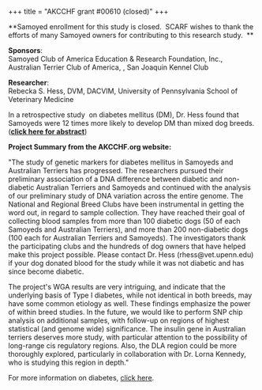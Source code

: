 +++
title = "AKCCHF grant #00610 (closed)"
+++

**Samoyed enrollment for this study is closed.  SCARF wishes to thank
the efforts of many Samoyed owners for contributing to this research
study.  **

**Sponsors**: \
Samoyed Club of America Education & Research Foundation, Inc.,
Australian Terrier Club of America, , San Joaquin Kennel Club

**Researcher**: \
Rebecka S. Hess, DVM, DACVIM, University of Pennsylvania School of
Veterinary Medicine

In a retrospective study  on diabetes mellitus (DM), Dr. Hess found that
Samoyeds were 12 times more likely to develop DM than mixed dog breeds.
([**click here for
abstract**](http://www.ncbi.nlm.nih.gov/entrez/query.fcgi?cmd=Retrieve&db=PubMed&list_uids=10800511&dopt=Abstract))

**Project Summary from the AKCCHF.org website:** 

"The study of genetic markers for diabetes mellitus in Samoyeds and
Australian Terriers has progressed. The researchers pursued their
preliminary association of a DNA difference between diabetic and
non-diabetic Australian Terriers and Samoyeds and continued with the
analysis of our preliminary study of DNA variation across the entire
genome. The National and Regional Breed Clubs have been instrumental in
getting the word out, in regard to sample collection. They have reached
their goal of collecting blood samples from more than 100 diabetic dogs
(50 of each Samoyeds and Australian Terriers), and more than 200
non-diabetic dogs (100 each for Australian Terriers and Samoyeds). The
investigators thank the participating clubs and the hundreds of dog
owners that have helped make this project possible. Please contact Dr.
Hess (rhess\@vet.upenn.edu) if your dog donated blood for the study
while it was not diabetic and has since become diabetic.

The project's WGA results are very intriguing, and indicate that the
underlying basis of Type I diabetes, while not identical in both breeds,
may have some common etiology as well. These findings emphasize the
power of within breed studies. In the future, we would like to perform
SNP chip analysis on additional samples, with follow-up on regions of
highest statistical (and genome wide) significance. The insulin gene in
Australian terriers deserves more study, with particular attention to
the possibility of long-range cis regulatory regions. Also, the DLA
region could be more thoroughly explored, particularly in collaboration
with Dr. Lorna Kennedy, who is studying this region in depth."

For more information on diabetes, [click
here](http://www.samoyedhealthfoundation.com/research/current-research-studies/diseases/diabetes-mellitus).
